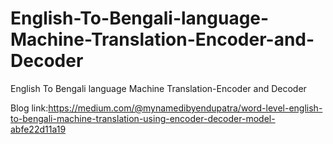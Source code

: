 # English-To-Bengali-language-Machine-Translation-Encoder-and-Decoder
English To Bengali language Machine Translation-Encoder and Decoder


Blog link:https://medium.com/@mynamedibyendupatra/word-level-english-to-bengali-machine-translation-using-encoder-decoder-model-abfe22d11a19


